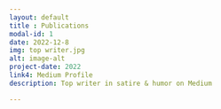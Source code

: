 ```yaml
---
layout: default
title : Publications
modal-id: 1
date: 2022-12-8
img: top writer.jpg
alt: image-alt
project-date: 2022
link4: Medium Profile
description: Top writer in satire & humor on Medium

---
```

